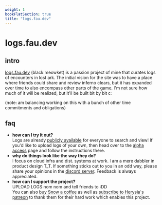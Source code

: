 ```yaml
---
weight: 1
bookFlatSection: true
title: "logs.fau.dev"
---
```


# logs.fau.dev

## intro
[logs.fau.dev](https://logs.fau.dev) (black meowket) is a passion project of mine that curates logs of encounters in lost ark.
The initial vision for the site was to have a place where friends could share and review inferno clears,
but it has expanded over time to also encompass other parts of the game. I'm not sure how much of it
will be realized, but it'll be built bit by bit c:

(note: am balancing working on this with a bunch of other time commitments and obligations)
## faq

- **how can I try it out?**  \
Logs are already [publicly available](https://logs.fau.dev/logs) for everyone to search and view!
If you'd like to upload logs of your own, then head over to the [alpha access](/logs/alpha/) page
and follow the instructions there.
- **why do things look like the way they do?**  \
I focus on cloud infra and dist. systems at work. I am a mere dabbler in product design T_T.
If something sticks out to you in an odd way, please share your opinions in the [discord server](https://discord.gg/T5U2JhXDUu). Feedback is always
appreciated.
- **how can I support the project?**  \
UPLOAD LOGS nom nom and tell friends to :DD  \
You can also [buy Snow a coffee](https://www.buymeacoffee.com/synow) as well as [subscribe to Herysia's patreon](https://www.patreon.com/Herysia) to thank them for their
hard work which enables this project.